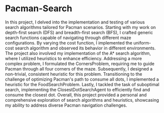 # Pacman-Search

In this project, I delved into the implementation and testing of various search algorithms tailored for Pacman scenarios. 
Starting with my work on depth-first search (DFS) and breadth-first search (BFS), I crafted generic search functions capable of navigating through different maze configurations. 
By varying the cost function, I implemented the uniform-cost search algorithm and observed its behavior in different environments. 
The project also involved my implementation of the A* search algorithm, where I utilized heuristics to enhance efficiency. 
Addressing a more complex problem, I formulated the CornersProblem, requiring me to guide Pacman through all four corners of the maze. 
Subsequently, I designed a non-trivial, consistent heuristic for this problem. Transitioning to the challenge of optimizing Pacman's path to consume all dots, I implemented a heuristic for the FoodSearchProblem. 
Lastly, I tackled the task of suboptimal search, implementing the ClosestDotSearchAgent to efficiently find and consume the closest dot. 
Overall, this project provided a personal and comprehensive exploration of search algorithms and heuristics, showcasing my ability to address diverse Pacman navigation challenges.
